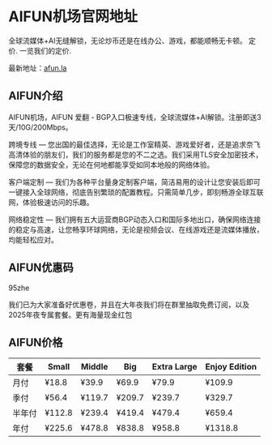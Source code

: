 # AIFUN机场官网地址

全球流媒体+AI无缝解锁，无论炒币还是在线办公、游戏，都能顺畅无卡顿。 定价. 一览我们的定价.

最新地址：[afun.la](https://dash.afun.la/register?code=IFxXKcge)

## AIFUN介绍

AIFUN机场，AIFUN 爱翻 - BGP入口极速专线，全球流媒体+AI解锁。注册即送3天/10G/200Mbps。

跨境专线 — 您出国的最佳选择，无论是工作室精英、游戏爱好者，还是追求奈飞高清体验的朋友们，我们的服务都是您的不二之选。我们采用TLS安全加密技术，保障您的数据安全，无论在何地都能享受如同本地般的网络体验。 

客户端定制 — 我们为各种平台量身定制客户端，简洁易用的设计让您安装后即可一键接入全球网络，彻底告别繁琐的配置教程。只需简单几步，即刻畅游全球互联网，体验极速访问的乐趣。 

网络稳定性 — 我们拥有五大运营商BGP动态入口和国际多地出口，确保网络连接的稳定与高速，让您畅享环球网络，无论是视频会议、在线游戏还是流媒体播放，均能轻松应对。 

## AIFUN优惠码

95zhe

我们已为大家准备好优惠卷，并且在大年夜我们将在群里抽取免费订阅，以及2025年夜专属套餐。更有海量现金红包

## AIFUN价格

|套餐|Small|Middle|Big|Extra Large|Enjoy Edition|
|----|----|----|----|----|----|
|月付|¥18.8|¥39.9|¥69.9|¥79.9|¥109.9|
|季付|¥56.4|¥119.7|¥209.7|¥239.7|¥329.7|
|半年付|¥112.8|¥239.4|¥419.4|¥479.4|¥659.4|
|年付|¥225.6|¥478.8|¥838.8|¥958.8|¥1318.8|

